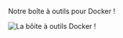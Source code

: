 Notre boîte à outils pour Docker !

![La bôite à outils Docker !](https://www.docker.com/sites/default/files/docker_toolbox_banner_icon.png "Optional title")
